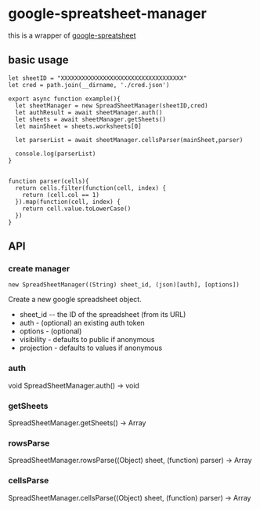 # google-spreatsheet-manager
this is a wrapper of [google-spreatsheet](https://www.npmjs.com/package/google-spreadsheet)

## basic usage

```
let sheetID = "XXXXXXXXXXXXXXXXXXXXXXXXXXXXXXXXXXX"
let cred = path.join(__dirname, './cred.json')

export async function example(){
  let sheetManager = new SpreadSheetManager(sheetID,cred)
  let authResult = await sheetManager.auth()
  let sheets = await sheetManager.getSheets()
  let mainSheet = sheets.worksheets[0]

  let parserList = await sheetManager.cellsParser(mainSheet,parser)

  console.log(parserList)
}


function parser(cells){
  return cells.filter(function(cell, index) {
    return (cell.col == 1)
  }).map(function(cell, index) {
    return cell.value.toLowerCase()
  })
}
```


## API

### create manager
```
new SpreadSheetManager((String) sheet_id, (json)[auth], [options])
```
Create a new google spreadsheet object.   
 - sheet_id -- the ID of the spreadsheet (from its URL)
 - auth - (optional) an existing auth token
 - options - (optional)
  - visibility - defaults to public if anonymous
  - projection - defaults to values if anonymous


### auth
void SpreadSheetManager.auth() -> void

### getSheets
SpreadSheetManager.getSheets() -> Array

### rowsParse
SpreadSheetManager.rowsParse((Object) sheet, (function) parser) -> Array

### cellsParse
SpreadSheetManager.cellsParse((Object) sheet, (function) parser) -> Array